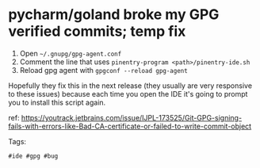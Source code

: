 # pycharm/goland broke my GPG verified commits; temp fix

1. Open `~/.gnupg/gpg-agent.conf`
2. Comment the line that uses `pinentry-program <path>/pinentry-ide.sh`
3. Reload gpg agent with `gpgconf --reload gpg-agent`

Hopefully they fix this in the next release (they usually are very responsive to
these issues) because each time you open the IDE it's going to prompt you to
install this script again.

ref:
https://youtrack.jetbrains.com/issue/IJPL-173525/Git-GPG-signing-fails-with-errors-like-Bad-CA-certificate-or-failed-to-write-commit-object

Tags:

    #ide #gpg #bug
